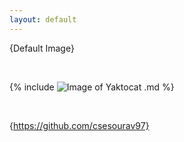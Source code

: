 ```yaml
---
layout: default
---
```


{Default Image}

<br>

{% include ![Image of Yaktocat](https://octodex.github.com/images/yaktocat.png)
.md %}

<br>

{https://github.com/csesourav97}


